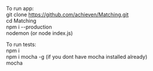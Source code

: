 To run app:  
git clone https://github.com/achieven/Matching.git   
cd Matching   
npm i --production  
nodemon (or node index.js)  

To run tests:  
npm i  
npm i mocha -g (if you dont have mocha installed already)  
mocha
